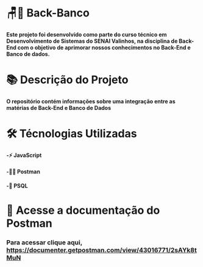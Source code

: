 # 🪑🎲 Back-Banco
#### Este projeto foi desenvolvido como parte do curso técnico em Desenvolvimento de Sistemas do SENAI Valinhos, na disciplina de Back-End com o objetivo de aprimorar nossos conhecimentos no Back-End e Banco de dados.

# 📚 Descrição do Projeto
#### O repositório contém informações sobre uma integração entre as matérias de Back-End e Banco de Dados

# 🛠 Técnologias Utilizadas
#### -⚡ JavaScript
#### -👩‍💻 Postman
#### -🐘 PSQL

# 🔗 Acesse a documentação do Postman

### Para acessar clique aqui, https://documenter.getpostman.com/view/43016771/2sAYk8tMuN





